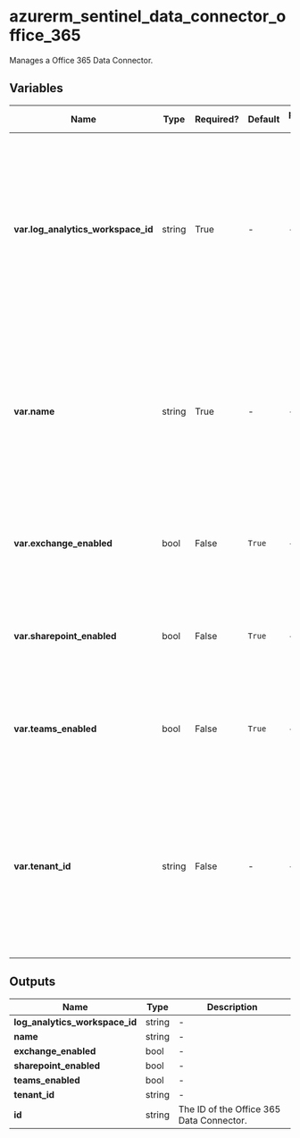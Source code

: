 # azurerm_sentinel_data_connector_office_365

Manages a Office 365 Data Connector.

## Variables

| Name | Type | Required? | Default  | possible values | Description |
| ---- | ---- | --------- | -------- | ----------- | ----------- |
| **var.log_analytics_workspace_id** | string | True | -  |  -  | The ID of the Log Analytics Workspace that this Office 365 Data Connector resides in. Changing this forces a new Office 365 Data Connector to be created. | 
| **var.name** | string | True | -  |  -  | The name which should be used for this Office 365 Data Connector. Changing this forces a new Office 365 Data Connector to be created. | 
| **var.exchange_enabled** | bool | False | `True`  |  -  | Should the Exchange data connector be enabled? Defaults to `true`. | 
| **var.sharepoint_enabled** | bool | False | `True`  |  -  | Should the SharePoint data connector be enabled? Defaults to `true`. | 
| **var.teams_enabled** | bool | False | `True`  |  -  | Should the Microsoft Teams data connector be enabled? Defaults to `true`. | 
| **var.tenant_id** | string | False | -  |  -  | The ID of the Tenant that this Office 365 Data Connector connects to. Changing this forces a new Office 365 Data Connector to be created. | 



## Outputs

| Name | Type | Description |
| ---- | ---- | --------- | 
| **log_analytics_workspace_id** | string  | - | 
| **name** | string  | - | 
| **exchange_enabled** | bool  | - | 
| **sharepoint_enabled** | bool  | - | 
| **teams_enabled** | bool  | - | 
| **tenant_id** | string  | - | 
| **id** | string  | The ID of the Office 365 Data Connector. | 